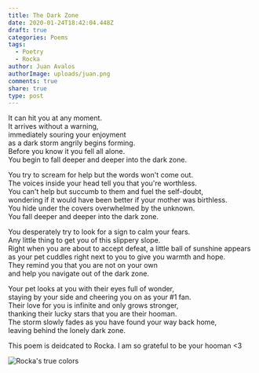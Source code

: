 ```yaml
---
title: The Dark Zone
date: 2020-01-24T18:42:04.448Z
draft: true
categories: Poems
tags:
  - Poetry
  - Rocka
author: Juan Avalos
authorImage: uploads/juan.png
comments: true
share: true
type: post
---
```

It can hit you at any moment.\
It arrives without a warning,\
immediately souring your enjoyment\
as a dark storm angrily begins forming.\
Before you know it you fell all alone.\
You begin to fall deeper and deeper into the dark zone.


You try to scream for help but the words won't come out.\
The voices inside your head tell you that you're worthless.\
You can't help but succumb to them and fuel the self-doubt,\
wondering if it would have been better if your mother was birthless.\
You hide under the covers overwhelmed by the unknown.\
You fall deeper and deeper into the dark zone.

You desperately try to look for a sign to calm your fears.\
Any little thing to get you of this slippery slope.\
Right when you are about to accept defeat, a little ball of sunshine appears\
as your pet cuddles right next to you to give you warmth and hope.\
They remind you that you are not on your own\
and help you navigate out of the dark zone.

Your pet looks at you with their eyes full of wonder,\
staying by your side and cheering you on as your #1 fan.\
Their love for you is infinite and only grows stronger,\
thanking their lucky stars that you are their hooman.\
The storm slowly fades as you have found your way back home,\
leaving behind the lonely dark zone.

This poem is deidcated to Rocka. I am so grateful to be your hooman <3

![Rocka's true colors](/uploads/rocka_watercolor.jpg "Rocka's true colors")
